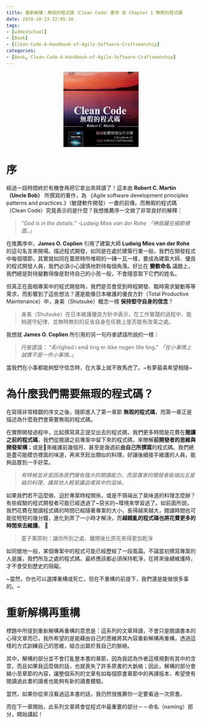 ```yaml
---
title: 重新解構：無瑕的程式碼（Clean Code）書序 及 Chapter 1 無暇的程式碼
date: 2020-10-23 22:05:16
tags:
- [w3HexSchool]
- [Book]
- [Clean-Code-A-Handbook-of-Agile-Software-Craftsmanship]
categories: 
- [Book, Clean-Code-A-Handbook-of-Agile-Software-Craftsmanship]
---
```


<div style="display:flex;justify-content:center;">
  <img style="object-fit:cover;" src='/images/Book/Clean-Code-A-Handbook-of-Agile-Software-Craftsmanship.jpg' width='200px' height='200px' />
</div>

# 序
經過一段時間終於有機會再把它拿出來拜讀了！這本由 **Robert C. Martin（Uncle Bob）** 所撰寫的著作，為 《Agile software development principles patterns and practices.》（敏捷軟件開發）一書的前傳。而無暇的程式碼（Clean Code）究竟表示的是什麼？我想推薦序一文做了非常良好的解釋：

<!--more-->

> *“God is in the details.” -Ludwig Mies van der Rohe 「神就藏在細節裡面。」*

在推薦序中，**James O. Coplien** 引用了建築大師 **Ludwig Mies van der Rohe** 的這句名言來開場。描述程式開發，如同是在處於建築行業一般，我們在開發程式中每個環節，其實就如同在蓋房時所堆砌的一磚一瓦一樣，要成為建築大師、優良的程式開發人員，我們必須小心謹慎地對待每個角落。好比在 **變數命名** 議題上，我們總是對待變數得像是對待自己的小孩一般，不會隨意取下它們的姓名。

但真正在面相專案中的程式開發時，我們是否會受到時程開發、臨時需求變動等等需求，而影響到了這些想法？還是能像日本維護的優良方針（Total Productive Maintenance）中，身美（Shutsuke）概念一樣 **保持堅守自身的信念**？

> 身美（Shutsuke）在日本維護優良方針中表示，在工作實踐的過程中，能夠遵守紀律、並無時無刻的反省自身在任務上是否能有改善之處。

我想就 **James O. Coplien** 所引用的另一句丹麥諺語所說的一樣：

> 丹麥諺語：
> “Ærlighed i små ting er ikke nogen lille ting.” *「在小事情上誠實不是一件小事情。」*

當我們在小事都能夠堅守信念時，在大事上就不致馬虎了。~有夢最美希望相隨~

# 為什麼我們需要無瑕的程式碼？

在寫得非常精闢的序文之後，隨即進入了第一章節 **無瑕的程式碼**，而第一章正是描述為什麼我們會需要無瑕的程式碼。

在實際開發過程中，比起撰寫真正提交出去的程式碼，我們更多時間是花費在**閱讀之前的程式碼**，我們從閱讀之前專案中留下來的程式碼，來暸解**前開發者的思維與開發架構**；或是來維護前幾個月、甚至是幾週前**由自己所撰寫**的程式碼。我們總是盡可能模仿裡面的味道，再來烹飪出類似的料理，好讓後續接手維護的人員，能夠品嘗到一手好菜。

> *有時候並非是因為我們擁有強大的閱讀能力，而是厲害的開發者能端出五星級的料理，讓其他人輕易讓品嚐其中的滋味。*

如果我們若不這麼做、迫於專案時程關係，或是不慎端出了臭味道的料理怎麼辦？有些經驗的程式開發者可能已經透過了~惡劣的~環境來學習過了。如前面所說，我們花費在閱讀程式碼的時間已經隨著專案的大小，長得越來越大，閱讀時間也可能從短短的幾分鐘，進化到弄了一小時才解決，而**越雜亂的程式碼也將花費更多的時間來去維護**。

> 童子軍原則：讓你所到之處，離開後比原先來得更加乾淨

如同營地一般，某個專案中的程式可能已經歷經了一段風霜。不論當初撰寫專案的人是誰，我們所及之處的程式碼，最終應該都必須保持乾淨，在將來後續維護時，才不會受到歷史的阻礙。

~當然，你也可以選擇重構或死亡，但在不重構的前提下，我們還是能做很多事的。~


# 重新解構再重構

標題中所提到重新解構再重構的意思是：這系列的文章拜讀，不會只是閱讀書本的心得文章而已，我所希望的是能藉由自己的思維將其內容重新解構再重構，透過這樣的方式訓練自己的思維，組合出屬於我自己的脈絡。

其中，解構的部分並不會打亂整本書的章節，因為我認為作者這樣規劃有其中的含意，而且如果我這麼做的話，也就喪失了許多原書的大脈絡；因此，解構的部分會縮小至章節的內容，讓整個系列的文章有如每個原書章節中的再譯版本，希望使有閱讀過此書的讀者也能夠有新的讀書體驗。

當然，如果你從來沒看過這本書的話，我仍然很推薦你一定要看過一次原書。

而在下一章開始，此系列文章將會從程式中最重要的部分－－命名（naming）部分，開始講起！